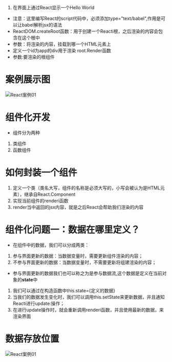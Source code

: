 1. 在界面上通过React显示一个Hello World
* 注意：这里编写React的script代码中，必须添加type="text/babel",作用是可以让babel解析jsx的语法
* ReactDOM.createRoot函数：用于创建一个Reacti根，之后渲染的内容会包含在这个根中
* 参数：将渲染的内容，挂载到哪一个HTML元素上
* 定义一个id为app的div用于渲染
root.Render函数
* 参数:要渲染的根组件

# 案例展示图
![React案例01](http://m.qpic.cn/psc?/V5161jQp0UJiQ743pKKQ25ViNk0hh083/ruAMsa53pVQWN7FLK88i5vDaMMTkVS.yYovWYSi1x8e3q0SHMWeKBoHM4ipV12s9c0e*d*EyArOrxr.Ypslz3DwiTPEmT5CO3S3*KwMrEco!/b&bo=pQU4BAAAAAADB74!&rf=viewer_4"title")

# 组件化开发
* 组件分为两种
1. 类组件
2. 函数组件

# 如何封装一个组件
1. 定义一个类（类名大写，组件的名称是必须大写的，小写会被认为是HTML元素），继承自React.Component
2. 实现当前组件的renderi函数
3. render当中返回的jsx内容，就是之后React会帮助我们渲染的内容


# 组件化问题一：数据在哪里定义？
* 在组件中的数据，我们可以分成两类：
1. 参与界面更新的数据：当数据变量时，需要更新组件渲染的内容；
2. 不参与界面更新的数据：当数据变量时，不需要更新将组建渲染的内容；

* 参与界面更新的数据我们也可以称之为是参与数据流,这个数据是定义在当前对象的<b>state</b>中
1. 我们可以通过在构造函数中this.state={定义的数据}
2. 当我们的数据发生变化时，我们可以调用this.setState来更新数据，并且通知Reacti进行update:操作；
3. 在进行update操作时，就会重新调用renderi函数，并且使用最新的数据，来渲染界面

# 数据存放位置
![React案例01](http://a1.qpic.cn/psc?/V5161jQp0UJiQ743pKKQ25ViNk0hh083/ruAMsa53pVQWN7FLK88i5v7mIW*hDoYwbvHkCIQT3qwjCs2tMqDTfQYVruqtr*KsSU.KmORe2vwKQpYncExk7eeg8RNxb.2VU**oXLxoeBQ!/c&ek=1&kp=1&pt=0&bo=DQTSAQAAAAADJ9g!&tl=1&vuin=1943126663&tm=1681308000&dis_t=1681311329&dis_k=b16118d023417c48610982434d8fde35&sce=60-2-2&rf=viewer_4"title")

